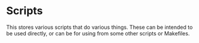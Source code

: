 # Scripts
This stores various scripts that do various things. These can be intended to be used directly, or can be for using from some other scripts or Makefiles.